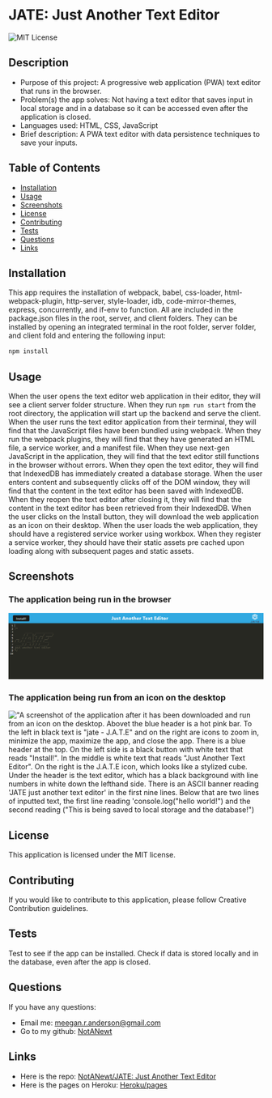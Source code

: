 # JATE: Just Another Text Editor

![MIT License](https://img.shields.io/badge/license-MIT-green)

## Description

- Purpose of this project: A progressive web application (PWA) text editor that runs in the browser.
- Problem(s) the app solves: Not having a text editor that saves input in local storage and in a database so it can be accessed even after the application is closed.
- Languages used: HTML, CSS, JavaScript
- Brief description: A PWA text editor with data persistence techniques to save your inputs.

## Table of Contents

- [Installation](#installation)
- [Usage](#usage)
- [Screenshots](#screenshots)
- [License](#license)
- [Contributing](#contributing)
- [Tests](#tests)
- [Questions](#questions)
- [Links](#links)

## Installation

This app requires the installation of webpack, babel, css-loader, html-webpack-plugin, http-server, style-loader, idb, code-mirror-themes, express, concurrently, and if-env to function. All are included in the package.json files in the root, server, and client folders. They can be installed by opening an integrated terminal in the root folder, server folder, and client fold and entering the following input:

```bash
npm install
```

## Usage

When the user opens the text editor web application in their editor, they will see a client server folder structure. When they run `npm run start` from the root directory, the application will start up the backend and serve the client. When the user runs the text editor application from their terminal, they will find that the JavaScript files have been bundled using webpack. When they run the webpack plugins, they will find that they have generated an HTML file, a service worker, and a manifest file. When they use next-gen JavaScript in the application, they will find that the text editor still functions in the browser without errors. When they open the text editor, they will find that IndexedDB has immediately created a database storage. When the user enters content and subsequently clicks off of the DOM window, they will find that the content in the text editor has been saved with IndexedDB. When they reopen the text editor after closing it, they will find that the content in the text editor has been retrieved from their IndexedDB. When the user clicks on the Install button, they will download the web application as an icon on their desktop. When the user loads the web application, they should have a registered service worker using workbox. When they register a service worker, they should have their static assets pre cached upon loading along with subsequent pages and static assets.

## Screenshots

### The application being run in the browser

!["A screenshot of the application being run in the browser. There is a blue header at the top. On the left side is a black button with white text that reads "Install!". In the middle is white text that reads "Just Another Text Editor". On the right is the J.A.T.E icon, which looks like a stylized cube. Under the header is the text editor, which has a black background with line numbers in white down the lefthand side. There is an ASCII banner reading 'JATE just another text editor' in the first nine lines.](./img/jate_header_ss.PNG)

### The application being run from an icon on the desktop

!["A screenshot of the application after it has been downloaded and run from an icon on the desktop. Abovet the blue header is a hot pink bar. To the left in black text is "jate - J.A.T.E" and on the right are icons to zoom in, minimize the app, maximize the app, and close the app. There is a blue header at the top. On the left side is a black button with white text that reads "Install!". In the middle is white text that reads "Just Another Text Editor". On the right is the J.A.T.E icon, which looks like a stylized cube. Under the header is the text editor, which has a black background with line numbers in white down the lefthand side. There is an ASCII banner reading 'JATE just another text editor' in the first nine lines. Below that are two lines of inputted text, the first line reading 'console.log("hello world!") and the second reading ("This is being saved to local storage and the database!")](./img/jate_desktop_ss.PNG)

## License

This application is licensed under the MIT license.

## Contributing

If you would like to contribute to this application, please follow Creative Contribution guidelines.

## Tests

Test to see if the app can be installed.
Check if data is stored locally and in the database, even after the app is closed.

## Questions

If you have any questions:

- Email me: [meegan.r.anderson@gmail.com](mailto:meegan.r.anderson@gmail.com)
- Go to my github: [NotANewt](https://github.com/NotANewt)

## Links

- Here is the repo: [NotANewt/JATE: Just Another Text Editor](https://github.com/NotANewt/Just_Another_Text_Editor)
- Here is the pages on Heroku: [Heroku/pages](https://jate-meegan.herokuapp.com/)
